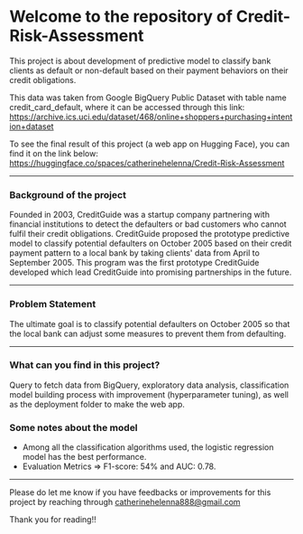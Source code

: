 # Welcome to the repository of Credit-Risk-Assessment

This project is about development of predictive model to classify bank clients as default or non-default based on their payment behaviors on their credit obligations.

This data was taken from Google BigQuery Public Dataset with table name credit_card_default, where it can be accessed through this link:
https://archive.ics.uci.edu/dataset/468/online+shoppers+purchasing+intention+dataset

To see the final result of this project (a web app on Hugging Face), you can find it on the link below:
https://huggingface.co/spaces/catherinehelenna/Credit-Risk-Assessment

----------------------------------------------------------------------------------------------------------
### Background of the project

Founded in 2003, CreditGuide was a startup company partnering with financial institutions to detect the defaulters or bad customers who cannot fulfil their credit obligations. CreditGuide proposed the prototype predictive model to classify potential defaulters on October 2005 based on their credit payment pattern to a local bank by taking clients' data from April to September 2005. This program was the first prototype CreditGuide developed which lead CreditGuide into promising partnerships in the future.

----------------------------------------------------------------------------------------------------------
### Problem Statement

The ultimate goal is to classify potential defaulters on October 2005 so that the local bank can adjust some measures to prevent them from defaulting.

----------------------------------------------------------------------------------------------------------
### What can you find in this project?

Query to fetch data from BigQuery, exploratory data analysis, classification model building process with improvement (hyperparameter tuning), as well as the deployment folder to make the web app.

### Some notes about the model

- Among all the classification algorithms used, the logistic regression model has the best performance.
- Evaluation Metrics => F1-score: 54% and AUC: 0.78.

----------------------------------------------------------------------------------------------------------
Please do let me know if you have feedbacks or improvements for this project by reaching through catherinehelenna888@gmail.com

Thank you for reading!!





